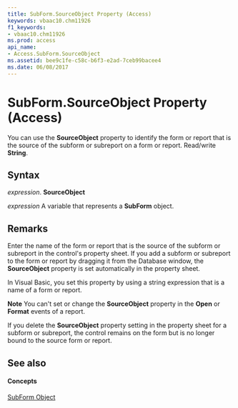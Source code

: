 ```yaml
---
title: SubForm.SourceObject Property (Access)
keywords: vbaac10.chm11926
f1_keywords:
- vbaac10.chm11926
ms.prod: access
api_name:
- Access.SubForm.SourceObject
ms.assetid: bee9c1fe-c58c-b6f3-e2ad-7ceb99bacee4
ms.date: 06/08/2017
---
```



# SubForm.SourceObject Property (Access)

You can use the **SourceObject** property to identify the form or report that is the source of the subform or subreport on a form or report. Read/write **String**.


## Syntax

 _expression_. **SourceObject**

 _expression_ A variable that represents a **SubForm** object.


## Remarks

Enter the name of the form or report that is the source of the subform or subreport in the control's property sheet. If you add a subform or subreport to the form or report by dragging it from the Database window, the **SourceObject** property is set automatically in the property sheet.

In Visual Basic, you set this property by using a string expression that is a name of a form or report.


 **Note**  You can't set or change the **SourceObject** property in the **Open** or **Format** events of a report.

If you delete the **SourceObject** property setting in the property sheet for a subform or subreport, the control remains on the form but is no longer bound to the source form or report.


## See also


#### Concepts


[SubForm Object](subform-object-access.md)

